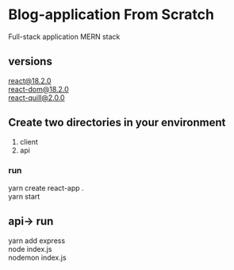 # Blog-application From Scratch 
Full-stack application MERN stack 

## versions
react@18.2.0\
react-dom@18.2.0\
react-quill@2.0.0

 
## Create two directories in your environment 
1. client
2. api

### run
yarn create react-app . \
yarn start

## api-> run
yarn add express \
node index.js\
nodemon index.js 
